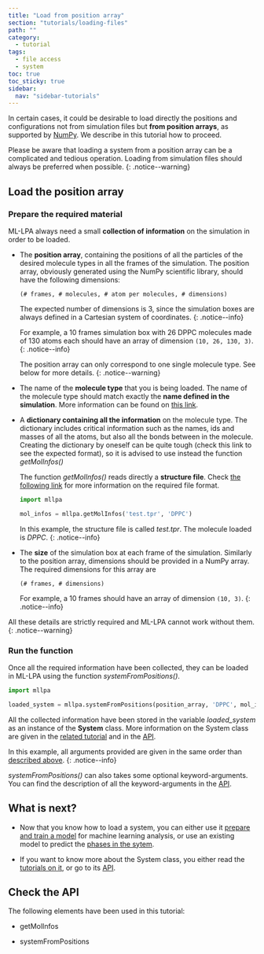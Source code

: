 ```yaml
---
title: "Load from position array"
section: "tutorials/loading-files"
path: ""
category:
  - tutorial
tags:
  - file access
  - system
toc: true
toc_sticky: true
sidebar:
  nav: "sidebar-tutorials"
---
```


In certain cases, it could be desirable to load directly the positions and configurations not from
simulation files but **from position arrays**, as supported by [NumPy](https://numpy.org). We describe in this
tutorial how to proceed.

Please be aware that loading a system from a position array can be a complicated and tedious operation.
Loading from simulation files should always be preferred when possible.
{: .notice--warning}

## Load the position array

### Prepare the required material

ML-LPA always need a small **collection of information** on the simulation in order to be loaded.

* The **position array**, containing the positions of all the particles of the desired molecule types in all the frames of the simulation.
The position array, obviously generated using the NumPy scientific library, should have the following dimensions:

    ```(# frames, # molecules, # atom per molecules, # dimensions)```

    The expected number of dimensions is 3, since the simulation boxes are always defined in a Cartesian system of coordinates.
    {: .notice--info}

    For example, a 10 frames simulation box with 26 DPPC molecules made of 130 atoms each should have an array of dimension ```(10, 26, 130, 3)```.
    {: .notice--info}

    The position array can only correspond to one single molecule type. See below for more details.
    {: .notice--warning}

* The name of the **molecule type** that you is being loaded. The name of the molecule type should match exactly the **name defined in the simulation**.
More information can be found on [this link](/documentation/tutorials/loading-files/1-simulation-files/#molecule-type-selection).

* A **dictionary containing all the information** on the molecule type. The dictionary includes critical information such as the names, ids and masses of all the atoms, but also
all the bonds between in the molecule. Creating the dictionary by oneself can be quite tough (check this link to see the expected format), so it is advised to use instead
the function *getMolInfos()*

    The function *getMolInfos()* reads directly a **structure file**. Check [the following link](/documentation/tutorials/loading-files/1-simulation-files/#types-of-file) for more information on the required file format.

    ```python
    import mllpa

    mol_infos = mllpa.getMolInfos('test.tpr', 'DPPC')
    ```

    In this example, the structure file is called *test.tpr*. The molecule loaded is *DPPC*.
    {: .notice--info}

* The **size** of the simulation box at each frame of the simulation. Similarly to the position array, dimensions should be provided in a NumPy array.
The required dimensions for this array are

    ```(# frames, # dimensions)```

    For example, a 10 frames should have an array of dimension ```(10, 3)```.
    {: .notice--info}

All these details are strictly required and ML-LPA cannot work without them.
{: .notice--warning}

### Run the function

Once all the required information have been collected, they can be loaded in ML-LPA using the
function *systemFromPositions()*.

```python
import mllpa

loaded_system = mllpa.systemFromPositions(position_array, 'DPPC', mol_infos, boxes)
```

All the collected information have been stored in the variable *loaded_system* as
an instance of the **System** class. More information on the System class are given in the [related tutorial]() and in the [API]().

In this example, all arguments provided are given in the same order than [described above](/documentation/tutorials/loading-files/2-positions/#prepare-the-required-material).
{: .notice--info}

*systemFromPositions()* can also takes some optional keyword-arguments.
You can find the description of all the keyword-arguments in the [API]().

## What is next?

* Now that you know how to load a system, you can either use it [prepare and train a model]() for
    machine learning analysis, or use an existing model to predict the [phases in the sytem]().

* If you want to know more about the System class, you either read the [tutorials on it](), or go
    to its [API]().

## Check the API

The following elements have been used in this tutorial:

* getMolInfos

* systemFromPositions
